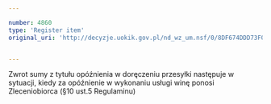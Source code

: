 ```yaml
---

number: 4860
type: 'Register item'
original_uri: 'http://decyzje.uokik.gov.pl/nd_wz_um.nsf/0/8DF674DDD73F0B88C1257B8900406FBE?OpenDocument'


---
```


Zwrot sumy z tytułu opóźnienia w doręczeniu przesyłki następuje w sytuacji, kiedy za opóźnienie w wykonaniu usługi winę ponosi Zleceniobiorca (§10 ust.5 Regulaminu)
